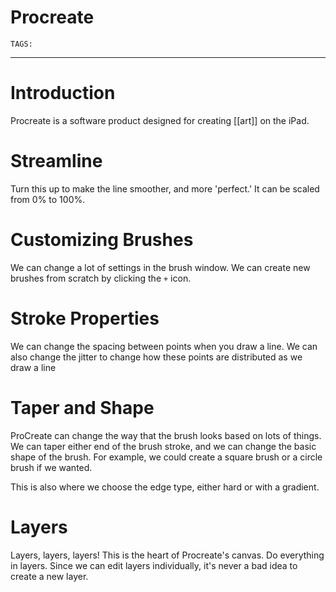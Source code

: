 # Procreate
`TAGS:`

---
# Introduction
Procreate is a software product designed for creating [[art]] on the iPad.

# Streamline
Turn this up to make the line smoother, and more 'perfect.' It can be scaled from 0% to 100%. 

# Customizing Brushes
We can change a lot of settings in the brush window. We can create new brushes from scratch by clicking the `+` icon. 

# Stroke Properties
We can change the spacing between points when you draw a line. We can also change the jitter to change how these points are distributed as we draw a line

# Taper and Shape
ProCreate can change the way that the brush looks based on lots of things. We can taper either end of the brush stroke, and we can change the basic shape of the brush. For example, we could create a square brush or a circle brush if we wanted. 

This is also where we choose the edge type, either hard or with a gradient. 

# Layers
Layers, layers, layers! This is the heart of Procreate's canvas. Do everything in layers. Since we can edit layers individually, it's never a bad idea to create a new layer. 
